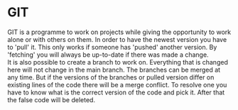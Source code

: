 # GIT
GIT is a programme to work on projects while giving the opportunity to work alone or with others on them. In order to have the newest version you have to 'pull' it. This only works if someone has 'pushed' another version. By 'fetching' you will always be up-to-date if there was made a change.\
It is also possible to create a branch to work on. Everything that is changed here will not change in the main branch. The branches can be merged at any time. But if the versions of the branches or pulled version differ on existing lines of the code there will be a merge conflict. To resolve one you have to know what is the correct version of the code and pick it. After that the false code will be deleted.